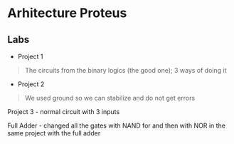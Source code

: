 # Arhitecture Proteus

## Labs

* Project 1 
> The circuits from the binary logics (the good one); 3 ways of doing it

* Project 2
> We used ground so we can stabilize and do not get errors 

Project 3 - normal circuit with 3 inputs

Full Adder - changed all the gates with NAND for and then with NOR in the same project with the full adder

